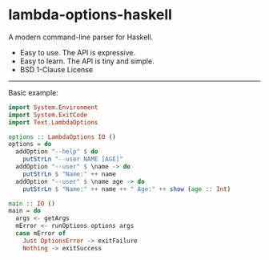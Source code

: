 # lambda-options-haskell

A modern command-line parser for Haskell.

* Easy to use. The API is expressive.
* Easy to learn. The API is tiny and simple.
* BSD 1-Clause License

--------------

Basic example:
```haskell
import System.Environment
import System.ExitCode
import Text.LambdaOptions

options :: LambdaOptions IO ()
options = do
  addOption "--help" $ do
    putStrLn "--user NAME [AGE]"
  addOption "--user" $ \name -> do
    putStrLn $ "Name:" ++ name
  addOption "--user" $ \name age -> do
    putStrLn $ "Name:" ++ name ++ " Age:" ++ show (age :: Int)

main :: IO ()
main = do
  args <- getArgs
  mError <- runOptions options args
  case mError of
    Just OptionsError -> exitFailure
    Nothing -> exitSuccess

```
